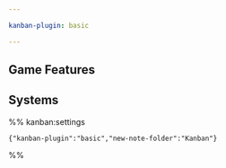 ```yaml
---

kanban-plugin: basic

---
```


## Game Features



## Systems





%% kanban:settings
```
{"kanban-plugin":"basic","new-note-folder":"Kanban"}
```
%%